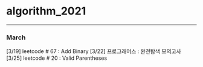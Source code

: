 # algorithm_2021
------

### March 
[3/19] leetcode # 67 : Add Binary
[3/22] 프로그래머스 : 완전탐색 모의고사
[3/25] leetcode # 20 : Valid Parentheses
